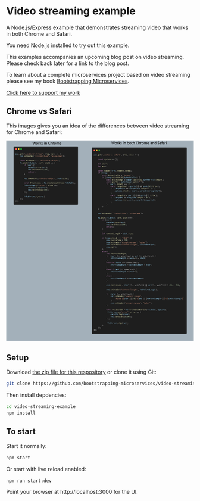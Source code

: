# Video streaming example

A Node.js/Express example that demonstrates streaming video that works in both Chrome and Safari.

You need Node.js installed to try out this example.

This examples accompanies an upcoming blog post on video streaming. Please check back later for a link to the blog post.

To learn about a complete microservices project based on video streaming please see my book [Bootstrapping Microservices](https://www.bootstrapping-microservices.com).

[Click here to support my work](https://www.codecapers.com.au/about#support-my-work)

## Chrome vs Safari

This images gives you an idea of the differences between video streaming for Chrome and Safari:

![Chrome vs Safari](images/video%20streaming%20in%20safari.png)

## Setup

Download [the zip file for this respository](https://github.com/bootstrapping-microservices/video-streaming-example/archive/master.zip) or clone it using Git:

```bash
git clone https://github.com/bootstrapping-microservices/video-streaming-example.git
```

Then install depdencies:

```bash
cd video-streaming-example
npm install
```

## To start

Start it normally:

```bash
npm start
```

Or start with live reload enabled:

```bash
npm run start:dev
```

Point your browser at http://localhost:3000 for the UI.

